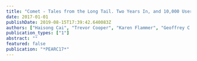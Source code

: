 ```yaml
---
title: "Comet - Tales from the Long Tail. Two Years In, and 10,000 Users Later"
date: 2017-01-01
publishDate: 2019-08-15T17:39:42.640083Z
authors: ["Haisong Cai", "Trevor Cooper", "Karen Flammer", "Geoffrey C. Fox", "Christopher Irving", "Gregor von Laszewski", "Amit Majumdar", "Dmitry Mishin", "Mike Norman", "Philip Papadopoulos", " others"]
publication_types: ["1"]
abstract: ""
featured: false
publication: "*PEARC17*"
---
```



